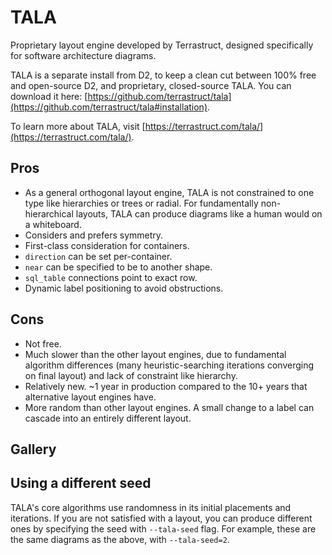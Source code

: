 # TALA

Proprietary layout engine developed by Terrastruct, designed specifically for software
architecture diagrams.

TALA is a separate install from D2, to keep a clean cut between 100% free and
open-source D2, and proprietary, closed-source TALA. You can download it here:
[https://github.com/terrastruct/tala](https://github.com/terrastruct/tala#installation).

To learn more about TALA, visit
[https://terrastruct.com/tala/](https://terrastruct.com/tala/).


## Pros

- As a general orthogonal layout engine, TALA is not constrained to one type like
  hierarchies or trees or radial. For fundamentally non-hierarchical layouts, TALA can
  produce diagrams like a human would on a whiteboard.
- Considers and prefers symmetry.
- First-class consideration for containers.
- `direction` can be set per-container.
- `near` can be specified to be to another shape.
- `sql_table` connections point to exact row.
- Dynamic label positioning to avoid obstructions.

## Cons

- Not free.
- Much slower than the other layout engines, due to fundamental algorithm differences
  (many heuristic-searching iterations converging on final layout) and lack of constraint
  like hierarchy.
- Relatively new. ~1 year in production compared to the 10+ years that alternative layout
  engines have.
- More random than other layout engines. A small change to a label can cascade into an
  entirely different layout.

## Gallery

<div style={{display: "inline-flex", width: "100%"}}>
  <div style={{width: "50%"}}
  className="embedSVG" dangerouslySetInnerHTML={{__html: require('@site/static/layout_gallery/sample1-tala.svg2')}}></div>
  <div style={{width: "50%"}}
  className="embedSVG" dangerouslySetInnerHTML={{__html: require('@site/static/layout_gallery/sample2-tala.svg2')}}></div>
</div>

<div style={{display: "inline-flex", width: "100%"}}>
  <div style={{width: "50%"}}
  className="embedSVG" dangerouslySetInnerHTML={{__html: require('@site/static/layout_gallery/sample3-tala.svg2')}}></div>
  <div style={{width: "50%"}}
  className="embedSVG" dangerouslySetInnerHTML={{__html: require('@site/static/layout_gallery/sample4-tala.svg2')}}></div>
</div>

<div style={{display: "inline-flex", width: "100%"}}>
  <div style={{width: "50%"}}
  className="embedSVG" dangerouslySetInnerHTML={{__html: require('@site/static/layout_gallery/sample5-tala.svg2')}}></div>
  <div style={{width: "50%"}}
  className="embedSVG" dangerouslySetInnerHTML={{__html: require('@site/static/layout_gallery/sample6-tala.svg2')}}></div>
</div>

## Using a different seed

TALA's core algorithms use randomness in its initial placements and iterations. If you are
not satisfied with a layout, you can produce different ones by specifying the seed with
`--tala-seed` flag. For example, these are the same diagrams as the above, with
`--tala-seed=2`.

<div style={{display: "inline-flex", width: "100%"}}>
  <div style={{width: "50%"}}
  className="embedSVG" dangerouslySetInnerHTML={{__html: require('@site/static/layout_gallery/sample5-tala-2.svg2')}}></div>
  <div style={{width: "50%"}}
  className="embedSVG" dangerouslySetInnerHTML={{__html: require('@site/static/layout_gallery/sample6-tala-2.svg2')}}></div>
</div>
